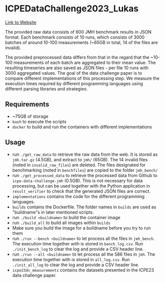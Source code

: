 # ICPEDataChallenge2023_Lukas

[Link to Website](https://icpe2023.spec.org/tracks-and-submissions/data-challenge-track/)

The provided raw data consists of 600 JMH benchmark results in JSON format.
Each benchmark consists of 10 runs, which consists of 3000 batches of around
10-100 measurements (~65GB in total, 14 of the files are invalid).  

The provided preprocessed data differs from that in the regard that the
~10-100 measurements of each batch are aggregated to their mean value.
The resulting timeseries are also saved as JSON files - per file 10 runs with
3000 aggregated values.
The goal of the data challenge paper is to compare different implementations
of this processing step. We measure the execution times required by different
programming languages using different parsing libraries and strategies.

## Requirements

- ~75GB of storage
- `bash` to execute the scripts
- `docker` to build and run the containers with different implementations

## Usage

- run `./get_raw_data` to retrieve the raw data from the web.
It is stored as `jmh.tar.gz` (4.5GB), and extract to `jmh/` (65GB).
The 14 invalid files (noted in `invalid_raw_files`) are deleted.
The files designated for benchmarking (noted in `benchfiles`) are copied to the folder `jmh_bench/`
- run `./get_processed_data` to retrieve the processed data from Github to `icpe-data-challenge-jmh` (0.5GB).
This is not necessary for data processing, but can be used together with the Python application in `result_verifier` to check that the generated JSON files are correct.
- `implementations` contains the code for the different programming languages.
- `builds` contains the Dockerfile. The folder names in `builds` are used as "buildname"s in later mentioned scripts.
- run `./build <buildname>` to build the container image <buildname>
- run `./build_all` to build all images within `builds`
- Make sure you build the image for a buildname before you try to run them
- run `./run --bench <buildname>` to let <buildname> process all the files in `jmh_bench`.
The execution time together with <buildname> is stored in `bench_log.csv`. Run `./init_bench_log` to clear the log and provide a CSV header line.
- run `./run --all <buildname>` to let <buildname> process all the 586 files in `jmh`.
The execution time together with <buildname> is stored in `all_log.csv`. Run `./init_all_log` to clear the log and provide a CSV header line.
- `icpe23dc_measurements` contains the datasets presented in the ICPE23 data challenge paper.
